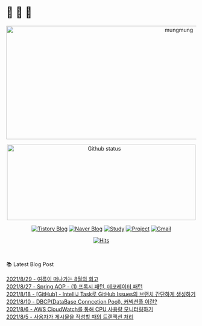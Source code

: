 # 🐔 🐝 🐜


<p align="center">
 <img width="900" height="300" alt="mungmung" src="https://user-images.githubusercontent.com/50076031/118226149-615b6700-b4c1-11eb-8252-6c7aa5f0a5bb.gif">
</p>
<p align="center"> 
  <img width="500" height="200" alt="Github status" src="https://github-readme-stats.vercel.app/api?username=JuHyun419&count_private=true&theme=radical">
</p>

<div align=center>
  
  [![Tistory Blog](http://img.shields.io/badge/-Tistory%20Blog-blue?style=flat&logo=Blogger&link=https://zzang9ha.tistory.com/)](https://zzang9ha.tistory.com/) 
  [![Naver Blog](http://img.shields.io/badge/-Naver%20Blog-green?style=flat&logo=Blogger&link=https://blog.naver.com/zzang9ha)](https://blog.naver.com/zzang9ha) 
  [![Study](http://img.shields.io/badge/-Study%20-655ced?style=flat&logo=github&link=https://github.com/JuHyun419/study)](https://github.com/JuHyun419/study) 
  [![Project](http://img.shields.io/badge/-Project-ff69b4?style=flat&logo=github&link=https://github.com/jh-project-repo)](https://github.com/jh-project-repo) 
  [![Gmail](http://img.shields.io/badge/Gmail-important?style=flat&logo=Gmail&link=mailto:zzang9haha@gmail.com)](mailto:zzang9haha@gmail.com) 

</div>

<div align=center>
 
[![Hits](https://hits.seeyoufarm.com/api/count/incr/badge.svg?url=https%3A%2F%2Fgithub.com%2FJuHyun419&count_bg=%2379C83D&title_bg=%23555555&icon=&icon_color=%23E7E7E7&title=hits&edge_flat=false)](https://hits.seeyoufarm.com)
 
</div>
 
<br>
 
📚 Latest Blog Post

[2021/8/29 - 여름이 떠나가는 8월의 회고](https://zzang9ha.tistory.com/379) <br/>
[2021/8/27 - Spring AOP - (1) 프록시 패턴, 데코레이터 패턴](https://zzang9ha.tistory.com/378) <br/>
[2021/8/18 - [GitHub] - IntelliJ Task로 GitHub Issues의 브랜치 간단하게 생성하기](https://zzang9ha.tistory.com/377) <br/>
[2021/8/10 - DBCP(DataBase Conncetion Pool), 커넥션풀 이란?](https://zzang9ha.tistory.com/376) <br/>
[2021/8/6 - AWS CloudWatch를 통해 CPU 사용량 모니터링하기](https://zzang9ha.tistory.com/375) <br/>
[2021/8/5 - 사용자가 게시물을 작성할 때의 트랜잭션 처리](https://zzang9ha.tistory.com/374) <br/>
